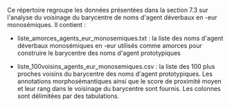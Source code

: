 Ce répertoire regroupe les données présentées dans la section 7.3 sur l'analyse du voisinage du barycentre de noms d'agent déverbaux en -eur monosémiques. Il contient :

- liste_amorces_agents_eur_monosemiques.txt : la liste des noms d'agent déverbaux monosémiques en -eur utilisés comme amorces pour construire le barycentre des noms d'agent prototypiques

- liste_100voisins_agents_eur_monosemiques.csv : la liste des 100 plus proches voisins du barycentre des noms d'agent prototypiques. Les annotations morphosémantiques ainsi que le score de proximité moyen et leur rang dans le voisinage du barycentre sont fournis. Les colonnes sont délimitées par des tabulations.
